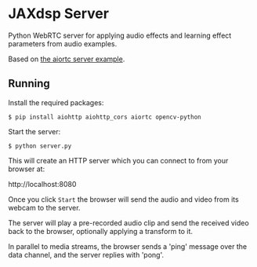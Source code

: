# JAXdsp Server

Python WebRTC server for applying audio effects and learning effect parameters from audio examples.

Based on [the aiortc server example](https://github.com/aiortc/aiortc/tree/main/examples/server).

## Running

Install the required packages:

```console
$ pip install aiohttp aiohttp_cors aiortc opencv-python
```

Start the server:

```console
$ python server.py
```

This will create an HTTP server which you can connect to from your browser at:

http://localhost:8080

Once you click `Start` the browser will send the audio and video from its
webcam to the server.

The server will play a pre-recorded audio clip and send the received video back
to the browser, optionally applying a transform to it.

In parallel to media streams, the browser sends a 'ping' message over the data
channel, and the server replies with 'pong'.
